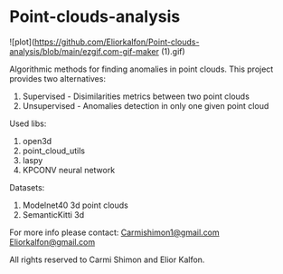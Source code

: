 # Point-clouds-analysis

![plot](https://github.com/Eliorkalfon/Point-clouds-analysis/blob/main/ezgif.com-gif-maker (1).gif)

Algorithmic methods for finding anomalies in point clouds.
This project provides two alternatives:
1. Supervised - Disimilarities metrics between two point clouds
2. Unsupervised - Anomalies detection in only one given point cloud

Used libs:
1. open3d
2. point_cloud_utils
3. laspy
4. KPCONV neural network

Datasets:
1. Modelnet40 3d point clouds
2. SemanticKitti 3d

For more info please contact:
Carmishimon1@gmail.com
Eliorkalfon@gmail.com

All rights reserved to Carmi Shimon and Elior Kalfon.
